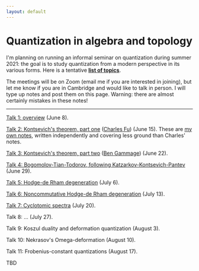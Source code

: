```yaml
---
layout: default
---
```

<script type="text/javascript" async=""
src="https://www.google-analytics.com/analytics.js"></script>
<script async=""
src="https://www.googletagmanager.com/gtag/js?id=UA-109004213-1"></script>
<script>
  window.dataLayer = window.dataLayer || [];
    function gtag(){dataLayer.push(arguments);}
      gtag('js', new Date());

        gtag('config', 'UA-109004213-1');
</script>
<script type="text/javascript"
src="https://cdn.mathjax.org/mathjax/latest/MathJax.js?config=TeX-AMS-MML_HTMLorMML">
</script>


<h1>Quantization in algebra and topology</h1>

I'm planning on running an informal seminar on quantization during summer 2021:
the goal is to study quantization from a modern perspective in its various
forms.  Here is a tentative <b><a href="/files/topics.pdf">list of
topics</a></b>.

The meetings will be on Zoom (email me if you are interested in joining), but
let me know if you are in Cambridge and would like to talk in person. I will
type up notes and post them on this page. Warning: there are almost certainly
mistakes in these notes!

<hr>

<a href="/files/summer-21/lecture-1.pdf">Talk 1: overview</a> (June 8).

<a href="/files/summer-21/charles-notes-lecture-2.pdf">Talk 2: Kontsevich's
theorem, part one</a> (<a href="http://people.math.harvard.edu/~yfu/">Charles
Fu</a>) (June 15). These are <a href="/files/summer-21/lecture-2.pdf">my own
notes</a>, written independently and covering less ground than Charles' notes.

<a href="/files/summer-21/benG-notes-lecture-3.pdf">Talk 3: Kontsevich's
theorem, part two</a> (<a href="http://people.math.harvard.edu/~gammage/">Ben
Gammage</a>) (June 22).

<a href="/files/summer-21/lecture-4.pdf">Talk 4: Bogomolov-Tian-Todorov,
following Katzarkov-Kontsevich-Pantev</a> (June 29).

<a href="/files/summer-21/lecture-5.pdf">Talk 5: Hodge-de Rham
degeneration</a> (July 6).

<a href="/files/summer-21/lecture-6.pdf">Talk 6: Noncommutative Hodge-de Rham
degeneration</a> (July 13).

<a href="/files/summer-21/lecture-7.pdf">Talk 7: Cyclotomic spectra</a> (July
20).

Talk 8: ... (July 27).

Talk 9: Koszul duality and deformation quantization (August 3).

Talk 10: Nekrasov's
Omega-deformation (August 10).

Talk 11: Frobenius-constant quantizations (August 17).

TBD
